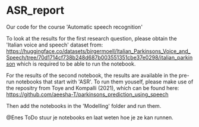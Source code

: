 # ASR_report
Our code for the course 'Automatic speech recognition'

To look at the results for the first research question, please obtain the 'Italian voice and speech' dataset from: https://huggingface.co/datasets/birgermoell/Italian_Parkinsons_Voice_and_Speech/tree/70d1714cf738b248d687b003551351cbe37e0298/italian_parkinson
which is required to be able to run the notebook.

For the results of the second notebook, the results are available in the pre-run notebooks that start with 'ASR'. To run them youself, please make use of the repositry from Toye and Kompalli (2021), which can be found here: https://github.com/aeesha-T/parkinsons_prediction_using_speech

Then add the notebooks in the 'Modelling' folder and run them.


@Enes ToDo
stuur je notebooks en laat weten hoe je ze kan runnen.
